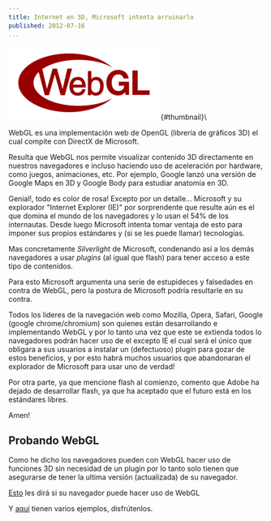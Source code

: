 ```yaml
---
title: Internet en 3D, Microsoft intenta arruinarlo
published: 2012-07-16
...
```


![](/img/webgl/thumbnail.png){#thumbnail}\


WebGL es una implementación web de OpenGL (librería de gráficos 3D) el cual
compite con DirectX de Microsoft.

Resulta que WebGL nos permite visualizar contenido 3D directamente en nuestros
navegadores e incluso haciendo uso de aceleración por hardware, como juegos,
animaciones, etc. Por ejemplo, Google lanzó una versión de Google Maps en 3D y
Google Body para estudiar anatomía en 3D.

<!--more-->

Genial!, todo es color de rosa! Excepto por un detalle... Microsoft y su
explorador "Internet Explorer (IE)" por sorprendente que resulte aún es el que
domina el mundo de los navegadores y lo usan el 54% de los internautas. Desde
luego Microsoft intenta tomar ventaja de esto para imponer sus propios
estándares y (si se les puede llamar) tecnologías.

Mas concretamente *Silverlight* de Microsoft, condenando así a los demás
navegadores a usar *plugins* (al igual que flash) para tener acceso a este tipo
de contenidos.

Para esto Microsoft argumenta una serie de estupideces y falsedades en contra de
WebGL, pero la postura de Microsoft podría resultarle en su contra.

Todos los lideres de la navegación web como Mozilla, Opera, Safari, Google
(google chrome/chromium) son quienes están desarrollando e implementando WebGL y
por lo tanto una vez que este se extienda todos lo navegadores podrán hacer uso
de el excepto IE  el cual será el único que obligara a sus usuarios a instalar
un (defectuoso) plugin para gozar de estos beneficios, y por esto habrá muchos
usuarios que abandonaran el explorador de Microsoft para usar uno de verdad!

Por otra parte, ya que mencione flash al comienzo, comento que Adobe ha dejado
de desarrollar flash, ya que ha aceptado que el futuro está en los estándares
libres.

Amen!


## Probando WebGL

Como he dicho los navegadores pueden con WebGL hacer uso de funciones 3D sin
necesidad de un plugin por lo tanto solo tienen que asegurarse de tener la
ultima versión (actualizada) de su navegador.

[Esto](http://get.webgl.org/) les dirá si su navegador puede hacer uso de WebGL

Y [aquí](http://webglsamples.org/) tienen varios ejemplos, disfrútenlos.
